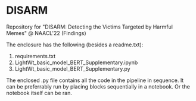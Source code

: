 # DISARM
Repository for "DISARM: Detecting the Victims Targeted by Harmful Memes" @ NAACL'22 (Findings)

The enclosure has the following (besides a readme.txt):
<ol>
<li> requirements.txt
<li> LightWt_basic_model_BERT_Supplementary.ipynb
<li> LightWt_basic_model_BERT_Supplementary.py
</ol>

The enclosed .py file contains all the code in the pipeline in sequence.
It can be preferrably run by placing blocks sequentially in a notebook.
Or the notebook itself can be ran.
